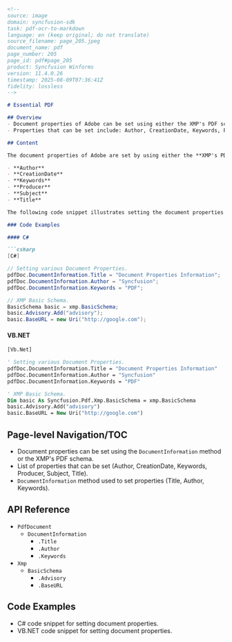 ```markdown
<!--
source: image
domain: syncfusion-sdk
task: pdf-ocr-to-markdown
language: en (keep original; do not translate)
source_filename: page_205.jpeg
document_name: pdf
page_number: 205
page_id: pdf#page_205
product: Syncfusion Winforms
version: 11.4.0.26
timestamp: 2025-08-09T07:36:41Z
fidelity: lossless
-->

# Essential PDF

## Overview
- Document properties of Adobe can be set using either the XMP's PDF schema or the `DocumentInformation` method of `PdfDocument`.
- Properties that can be set include: Author, CreationDate, Keywords, Producer, Subject, and Title.

## Content

The document properties of Adobe are set by using either the **XMP's PDF** schema or the `DocumentInformation` method of the `PdfDocument`. The properties that can be set are as follows:

- **Author**
- **CreationDate**
- **Keywords**
- **Producer**
- **Subject**
- **Title**

The following code snippet illustrates setting the document properties such as **Title**, **Author**, and **Keywords**.

### Code Examples

#### C#

```csharp
[C#]

// Setting various Document Properties.
pdfDoc.DocumentInformation.Title = "Document Properties Information";
pdfDoc.DocumentInformation.Author = "Syncfusion";
pdfDoc.DocumentInformation.Keywords = "PDF";

// XMP Basic Schema.
BasicSchema basic = xmp.BasicSchema;
basic.Advisory.Add("advisory");
basic.BaseURL = new Uri("http://google.com");
```

#### VB.NET

```vb
[Vb.Net]

' Setting various Document Properties.
pdfDoc.DocumentInformation.Title = "Document Properties Information"
pdfDoc.DocumentInformation.Author = "Syncfusion"
pdfDoc.DocumentInformation.Keywords = "PDF"

' XMP Basic Schema.
Dim basic As Syncfusion.Pdf.Xmp.BasicSchema = xmp.BasicSchema
basic.Advisory.Add("advisory")
basic.BaseURL = New Uri("http://google.com")
```

## Page-level Navigation/TOC
- Document properties can be set using the `DocumentInformation` method or the XMP's PDF schema.
- List of properties that can be set (Author, CreationDate, Keywords, Producer, Subject, Title).
- `DocumentInformation` method used to set properties (Title, Author, Keywords).

## API Reference
- `PdfDocument`
  - `DocumentInformation`
    - `.Title`
    - `.Author`
    - `.Keywords`
- `Xmp`
  - `BasicSchema`
    - `.Advisory`
    - `.BaseURL`

## Code Examples
- C# code snippet for setting document properties.
- VB.NET code snippet for setting document properties.

<!-- tags: [pdfdocument, documentinformation, xmppsdfschema, csharp, vb.net, adobe, documentproperties, syncfusion, winforms] keywords: [document information, xmp schema, pdfdocument, creationdate, keywords, producer, subject, title, csharp, vb.net, syncfusion, essential pdf] -->
```